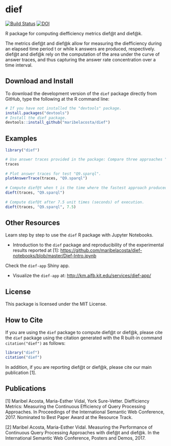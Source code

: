 # dief
[![Build Status](https://travis-ci.org/maribelacosta/dief.svg?branch=master)](https://travis-ci.org/maribelacosta/dief)
[![DOI](https://zenodo.org/badge/91789211.svg)](https://zenodo.org/badge/latestdoi/91789211)


R package for computing diefficiency metrics dief@t and dief@k.

The metrics dief@t and dief@k allow for measuring the diefficiency during an elapsed time period t or while k answers are produced, respectively. dief@t and dief@k rely on the computation of the area under the curve of answer traces, and thus capturing the answer rate concentration over a time interval.

## Download and Install
To download the development version of the `dief` package directly from GitHub, type the following at the R command line:
```r
# If you have not installed the "devtools" package.
install.packages("devtools")
# Install the dief package.
devtools::install_github("maribelacosta/dief")
```
## Examples 
```r
library("dief")

# Use answer traces provided in the package: Compare three approaches "Selective", "Not Adaptive", "Random" when executing the test "Q9.sparql".
traces
	
# Plot answer traces for test "Q9.sparql".
plotAnswerTrace(traces, "Q9.sparql")
	
# Compute dief@t when t is the time where the fastest approach produced the last answer.
dieft(traces, "Q9.sparql")
	
# Compute dief@t after 7.5 unit times (seconds) of execution. 
dieft(traces, "Q9.sparql", 7.5)
```

## Other Resources
Learn step by step to use the `dief` R package with Jupyter Notebooks.
- Introduction to the `dief` package and reproducibility of the experimental results reported at [1]: https://github.com/maribelacosta/dief-notebooks/blob/master/Dief-Intro.ipynb

Check the `dief-app` Shiny app.  
 - Visualize the `dief-app` at: http://km.aifb.kit.edu/services/dief-app/


## License 
This package is licensed under the MIT License.

## How to Cite
If you are using the `dief` package to compute dief@t or dief@k, please cite the `dief` package using the citation generated with the R built-in command `citation("dief")` as follows:

```r
library("dief")
citation("dief")
```

In addition, if you are reporting dief@t or dief@k, please cite our main publication [1]. 

## Publications
[1] Maribel Acosta, Maria-Esther Vidal, York Sure-Vetter. Diefficiency Metrics: Measuring the Continuous Efficiency of Query Processing Approaches. In Proceedings of the International Semantic Web Conference, 2017. Nominated to Best Paper Award at the Resource Track. 

[2] Maribel Acosta, Maria-Esther Vidal. Measuring the Performance of Continuous Query Processing Approaches with dief@t and dief@k. In  the International Semantic Web Conference, Posters and Demos, 2017.
